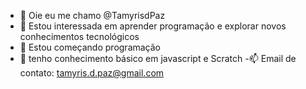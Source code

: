 - 👋 Oie eu me chamo @TamyrisdPaz
- 👀 Estou interessada em aprender programação
     e explorar novos conhecimentos tecnológicos
- 🌱 Estou começando programação
- 💞️ tenho conhecimento básico em javascript e 
     Scratch
-📫 Email de contato: tamyris.d.paz@gmail.com

<!---
Tamyrisdpaz/Tamyrisdpaz is a ✨ special ✨ repository because its `README.md` (this file) appears on your GitHub profile.
You can click the Preview link to take a look at your changes.
--->
